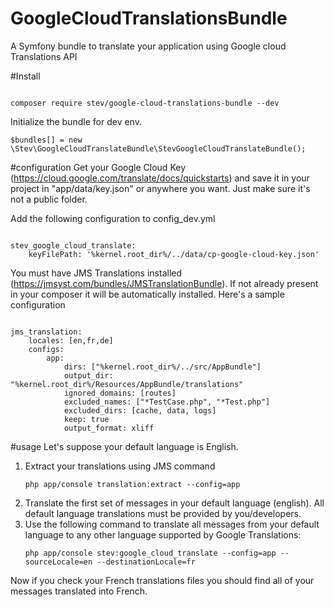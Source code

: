 # GoogleCloudTranslationsBundle
A Symfony bundle to translate your application using Google cloud Translations API

#Install
<pre><code>
composer require stev/google-cloud-translations-bundle --dev
</code></pre>

Initialize the bundle for dev env.
<pre><code>$bundles[] = new \Stev\GoogleCloudTranslateBundle\StevGoogleCloudTranslateBundle();</code></pre>

#configuration
Get your Google Cloud Key (https://cloud.google.com/translate/docs/quickstarts) and save it in your project in "app/data/key.json" or anywhere you want. Just make sure it's not a public folder.

Add the following configuration to config_dev.yml
<pre><code>
stev_google_cloud_translate:
    keyFilePath: '%kernel.root_dir%/../data/cp-google-cloud-key.json'
</code></pre>

You must have JMS Translations installed (https://jmsyst.com/bundles/JMSTranslationBundle). If not already present in your composer it will be automatically installed.
Here's a sample configuration
<pre><code>
jms_translation:
    locales: [en,fr,de]
    configs:
        app:
            dirs: ["%kernel.root_dir%/../src/AppBundle"]
            output_dir: "%kernel.root_dir%/Resources/AppBundle/translations"
            ignored_domains: [routes]
            excluded_names: ["*TestCase.php", "*Test.php"]
            excluded_dirs: [cache, data, logs]
            keep: true
            output_format: xliff
</code></pre>

#usage
Let's suppose your default language is English.
1. Extract your translations using JMS command
   <pre><code>php app/console translation:extract --config=app</code></pre>
2. Translate the first set of messages in your default language (english). All default language translations must be provided by you/developers.
3. Use the following command to translate all messages from your default language to any other language supported by Google Translations:
   <pre><code>php app/console stev:google_cloud_translate --config=app --sourceLocale=en --destinationLocale=fr</code></pre>

Now if you check your French translations files you should find all of your messages translated into French.
